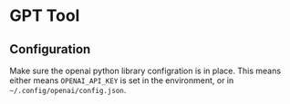 # GPT Tool

## Configuration

Make sure the openai python library configration is in place. This means either means `OPENAI_API_KEY` is set in the environment, or in `~/.config/openai/config.json`.
